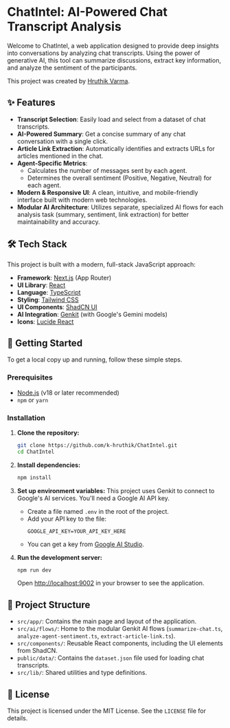 # ChatIntel: AI-Powered Chat Transcript Analysis

Welcome to ChatIntel, a web application designed to provide deep insights into conversations by analyzing chat transcripts. Using the power of generative AI, this tool can summarize discussions, extract key information, and analyze the sentiment of the participants.

This project was created by [Hruthik Varma](https://github.com/k-hruthik).

## ✨ Features

- **Transcript Selection**: Easily load and select from a dataset of chat transcripts.
- **AI-Powered Summary**: Get a concise summary of any chat conversation with a single click.
- **Article Link Extraction**: Automatically identifies and extracts URLs for articles mentioned in the chat.
- **Agent-Specific Metrics**:
    - Calculates the number of messages sent by each agent.
    - Determines the overall sentiment (Positive, Negative, Neutral) for each agent.
- **Modern & Responsive UI**: A clean, intuitive, and mobile-friendly interface built with modern web technologies.
- **Modular AI Architecture**: Utilizes separate, specialized AI flows for each analysis task (summary, sentiment, link extraction) for better maintainability and accuracy.

## 🛠️ Tech Stack

This project is built with a modern, full-stack JavaScript approach:

- **Framework**: [Next.js](https://nextjs.org/) (App Router)
- **UI Library**: [React](https://react.dev/)
- **Language**: [TypeScript](https://www.typescriptlang.org/)
- **Styling**: [Tailwind CSS](https://tailwindcss.com/)
- **UI Components**: [ShadCN UI](https://ui.shadcn.com/)
- **AI Integration**: [Genkit](https://firebase.google.com/docs/genkit) (with Google's Gemini models)
- **Icons**: [Lucide React](https://lucide.dev/)

## 🚀 Getting Started

To get a local copy up and running, follow these simple steps.

### Prerequisites

- [Node.js](https://nodejs.org/en) (v18 or later recommended)
- `npm` or `yarn`

### Installation

1.  **Clone the repository:**
    ```bash
    git clone https://github.com/k-hruthik/ChatIntel.git
    cd ChatIntel
    ```

2.  **Install dependencies:**
    ```bash
    npm install
    ```

3.  **Set up environment variables:**
    This project uses Genkit to connect to Google's AI services. You'll need a Google AI API key.

    - Create a file named `.env` in the root of the project.
    - Add your API key to the file:
      ```
      GOOGLE_API_KEY=YOUR_API_KEY_HERE
      ```
    - You can get a key from [Google AI Studio](https://aistudio.google.com/app/apikey).

4.  **Run the development server:**
    ```bash
    npm run dev
    ```

    Open [http://localhost:9002](http://localhost:9002) in your browser to see the application.

## 📁 Project Structure

- `src/app/`: Contains the main page and layout of the application.
- `src/ai/flows/`: Home to the modular Genkit AI flows (`summarize-chat.ts`, `analyze-agent-sentiment.ts`, `extract-article-link.ts`).
- `src/components/`: Reusable React components, including the UI elements from ShadCN.
- `public/data/`: Contains the `dataset.json` file used for loading chat transcripts.
- `src/lib/`: Shared utilities and type definitions.

## 📄 License

This project is licensed under the MIT License. See the `LICENSE` file for details.
